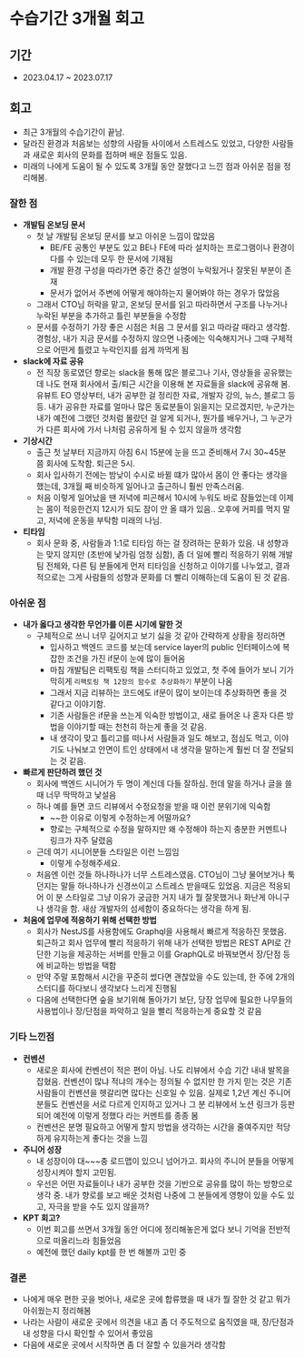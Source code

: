 # 수습기간 3개월 회고

## 기간

- 2023.04.17 ~ 2023.07.17

## 회고

- 최근 3개월의 수습기간이 끝남.
- 달라진 환경과 처음보는 성향의 사람들 사이에서 스트레스도 있었고,
다양한 사람들과 새로운 회사의 문화를 접하며 배운 점들도 있음.
- 미래의 나에게 도움이 될 수 있도록
3개월 동안 잘했다고 느낀 점과 아쉬운 점을 정리해봄.

### 잘한 점

- **개발팀 온보딩 문서**
  - 첫 날 개발팀 온보딩 문서를 보고 아쉬운 느낌이 많았음
    - BE/FE 공통인 부분도 있고 BE나 FE에 따라 설치하는 프로그램이나 환경이 다를 수 있는데 모두 한 문서에 기재됨
    - 개발 환경 구성을 따라가면 중간 중간 설명이 누락됬거나 잘못된 부분이 존재
    - 문서가 없어서 주변에 어떻게 해야하는지 물어봐야 하는 경우가 많았음
  - 그래서 CTO님 허락을 맡고, 온보딩 문서를 읽고 따라하면서 구조를 나누거나 누락된 부분을 추가하고 틀린 부분들을 수정함
  - 문서를 수정하기 가장 좋은 시점은 처음 그 문서를 읽고 따라갈 때라고 생각함. 경험상, 내가 지금 문서를 수정하지 않으면 나중에는 익숙해지거나 그때 구체적으로 어떤게 틀렸고 누락인지를 쉽게 까먹게 됨
- **slack에 자료 공유**
  - 전 직장 동로였던 향로는 slack을 통해 많은 블로그나 기사, 영상들을 공유했는데 나도 현재 회사에서 출/퇴근 시간을 이용해 본 자료들을 slack에 공유해 봄. 유뷰트 EO 영상부터, 내가 공부한 걸 정리한 자료, 개발자 강의, 뉴스, 블로그 등등. 내가 공유한 자료를 얼마나 많은 동료분들이 읽을지는 모르겠지만, 누군가는 내가 예전에 그랬던 것처럼 몰랐던 걸 알게 되거나, 뭔가를 배우거나,  그 누군가가 다른 회사에 가서 나처럼 공유하게 될 수 있지 않을까 생각함
- **기상시간**
  - 출근 첫 날부터 지금까지 아침 6시 15분에 눈을 뜨고 준비해서 7시 30~45분 쯤 회사에 도착함. 퇴근은 5시.
  - 회사 입사하기 전에는 밤낮이 수시로 바뀔 떄가 많아서 몸이 안 좋다는 생각을 했는데, 3개월 째 비슷하게 일어나고 출근하니 훨씬 만족스러움.
  - 처음 이렇게 일어났을 땐 저녁에 피곤해서 10시에 누워도 바로 잠들었는데 이제는 몸이 적응한건지 12시가 되도 잠이 안 올 떄가 있음.. 오후에 커피를 먹지 말고, 저녁에 운동을 부탁함 미래의 나님.
- **티타임**
  - 회사 문화 중, 사람들과 1:1로 티타임 하는 걸 장려하는 문화가 있음. 내 성향과는 맞지 않지만 (초반에 낯가림 엄청 심함), 좀 더 일에 빨리 적응하기 위해 개발팀 전체와, 다른 팀 분들에게 먼저 티타임을 신청하고 이야기를 나누었고, 결과적으로는 그게 사람들의 성향과 문화를 더 빨리 이해하는데 도움이 된 것 같음.

### 아쉬운 점

- **내가 옳다고 생각한 무언가를 이른 시기에 말한 것**
  - 구체적으로 쓰니 너무 길어지고 보기 싫을 것 같아 간략하게 상황을 정리하면
    - 입사하고 백엔드 코드를 보는데 service layer의 public 인터페이스에 복잡한 조건을 가진 if문이 눈에 많이 들어옴
    - 마침 개발팀은 리팩토링 책을 스터디하고 있었고, 첫 주에 들어가 보니 기가막히게  `리팩토링 책 12장의 함수로 추상화하기` 부분이 나옴
    - 그래서 지금 리뷰하는 코드에도 if문이 많이 보이는데 추상화하면 좋을 것 같다고 이야기함.
    - 기존 사람들은 if문을 쓰는게 익숙한 방법이고, 새로 들어온 나 혼자 다른 방법을 이야기할 때는 천천히 하는게 좋을 것 같음.
    - 내 생각이 맞고 틀리고를 떠나서 사람들과 일도 해보고, 점심도 먹고, 이야기도 나눠보고 안면이 트인 상태에서 내 생각을 말하는게 훨씬 더 잘 전달되는 것 같음.
- **빠르게 판단하려 했던 것**
  - 회사에 백엔드 시니어가 두 명이 계신데 다들 잘하심. 헌데 말을 하거나 글을 쓸 때 너무 딱딱하고 낯설음
  - 하나 예를 들면 코드 리뷰에서 수정요청을 받을 때 이런 분위기에 익숙함
    - ~~한 이유로 이렇게 수정하는게 어떨까요?
    - 향로는 구체적으로 수정을 말하지만 왜 수정해야 하는지 충분한 커멘트나 링크가 자주 달렸음
  - 근데 여기 시니어분들 스타일은 이런 느낌임
    - 이렇게 수정해주세요.
  - 처음엔 이런 것들 하나하나가 너무 스트레스였음. CTO님이 그냥 물어보거나 툭 던지는 말들 하나하나가 신경쓰이고 스트레스 받을때도 있었음. 지금은 적응되어 이 분 스타일로 그냥 이유가 궁금한 거지 내가 뭘 잘못했거나 화난게 아니구나 생각을 함.
  새삼 개발자의 섬세함이 중요하다는 생각을 하게 됨.
- **처음에 업무에 적응하기 위해 선택한 방법**
  - 회사가 NestJS를 사용함에도 Graphql을 사용해서 빠르게 적응하진 못했음. 퇴근하고 회사 업무에 빨리 적응하기 위해 내가 선택한 방법은 REST API로 간단한 기능을 제공하는 서버를 만들고 이를 GraphQL로 바꿔보면서 장/단점 등에 비교하는 방법을 택함
  - 만약 주말 포함해서 시간을 꾸준히 썼다면 괜찮았을 수도 있는데, 한 주에 2개의 스터디를 하다보니 생각보다 느리게 진행됨
  - 다음에 선택한다면 숲을 보기위해 돌아가기 보단, 당장 업무에 필요한 나무들의 사용법이나 장/단점을 파악하고 일을 빨리 적응하는게 중요할 것 같음

### 기타 느낀점

- **컨벤션**
  - 새로운 회사에 컨벤션이 적은 편이 아님. 나도 리뷰에서 수습 기간 내내 발목을 잡혔음. 컨벤션이 많냐 적냐의 개수는 정의될 수 없지만 한 가지 믿는 것은 기존 사람들이 컨벤션을 헷갈리면 많다는 신호일 수 있음. 실제로 1,2년 계신 주니어 분들도 컨벤션을 서로 다르게 인지하고 있거나 그 분 리뷰에서 노션 링크가 등판되어 예전에 이렇게 정했다 라는 커멘트를 종종 봄
  - 컨벤션은 분명 필요하고 어떻게 할지 방법을 생각하는 시간을 줄여주지만 적당하게 유지하는게 좋다는 것을 느낌
- **주니어 성장**
  - 내 성장이야 대~~~충 로드맵이 있으니 넘어가고. 회사의 주니어 분들을 어떻게 성장시켜야 할지 고민됨.
  - 우선은 어떤 자료들이나 내가 공부한 것을 기반으로 공유를 많이 하는 방향으로 생각 중. 내가 향로를 보고 배운 것처럼 나중에 그 분들에게 영향이 있을 수도 있고, 자극을 받을 수도 있지 않을까?
- **KPT 회고?**
  - 이번 회고를 쓰면서 3개월 동안 어디에 정리해놓은게 없다 보니 기억을 전반적으로 떠올리느라 힘들었음
  - 예전에 했던 daily kpt를 한 번 해볼까 고민 중

### 결론

- 나에게 매우 편한 곳을 벗어나, 새로운 곳에 합류했을 때 내가 뭘 잘한 것 같고 뭐가 아쉬웠는지 정리해봄
- 나라는 사람이 새로운 곳에서 의견을 내고 좀 더 주도적으로 움직였을 때, 장/단점과 내 성향을 다시 확인할 수 있어서 좋았음
- 다음에 새로운 곳에서 시작하면 좀 더 잘할 수 있을거라 생각함

